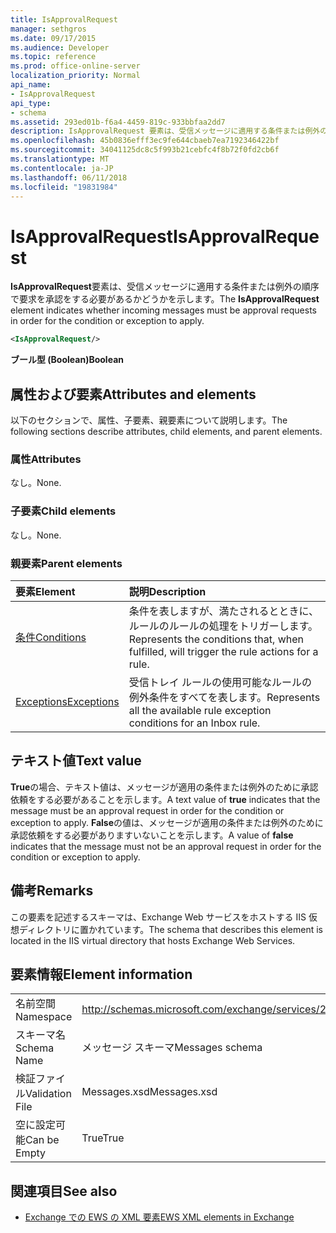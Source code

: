 ```yaml
---
title: IsApprovalRequest
manager: sethgros
ms.date: 09/17/2015
ms.audience: Developer
ms.topic: reference
ms.prod: office-online-server
localization_priority: Normal
api_name:
- IsApprovalRequest
api_type:
- schema
ms.assetid: 293ed01b-f6a4-4459-819c-933bbfaa2dd7
description: IsApprovalRequest 要素は、受信メッセージに適用する条件または例外の順序で要求を承認をする必要があるかどうかを示します。
ms.openlocfilehash: 45b0836efff3ec9fe644cbaeb7ea7192346422bf
ms.sourcegitcommit: 34041125dc8c5f993b21cebfc4f8b72f0fd2cb6f
ms.translationtype: MT
ms.contentlocale: ja-JP
ms.lasthandoff: 06/11/2018
ms.locfileid: "19831984"
---
```

# <a name="isapprovalrequest"></a><span data-ttu-id="41fee-103">IsApprovalRequest</span><span class="sxs-lookup"><span data-stu-id="41fee-103">IsApprovalRequest</span></span>

<span data-ttu-id="41fee-104">**IsApprovalRequest**要素は、受信メッセージに適用する条件または例外の順序で要求を承認をする必要があるかどうかを示します。</span><span class="sxs-lookup"><span data-stu-id="41fee-104">The **IsApprovalRequest** element indicates whether incoming messages must be approval requests in order for the condition or exception to apply.</span></span> 
  
```XML
<IsApprovalRequest/>
```

 <span data-ttu-id="41fee-105">**ブール型 (Boolean)**</span><span class="sxs-lookup"><span data-stu-id="41fee-105">**Boolean**</span></span>
## <a name="attributes-and-elements"></a><span data-ttu-id="41fee-106">属性および要素</span><span class="sxs-lookup"><span data-stu-id="41fee-106">Attributes and elements</span></span>

<span data-ttu-id="41fee-107">以下のセクションで、属性、子要素、親要素について説明します。</span><span class="sxs-lookup"><span data-stu-id="41fee-107">The following sections describe attributes, child elements, and parent elements.</span></span>
  
### <a name="attributes"></a><span data-ttu-id="41fee-108">属性</span><span class="sxs-lookup"><span data-stu-id="41fee-108">Attributes</span></span>

<span data-ttu-id="41fee-109">なし。</span><span class="sxs-lookup"><span data-stu-id="41fee-109">None.</span></span>
  
### <a name="child-elements"></a><span data-ttu-id="41fee-110">子要素</span><span class="sxs-lookup"><span data-stu-id="41fee-110">Child elements</span></span>

<span data-ttu-id="41fee-111">なし。</span><span class="sxs-lookup"><span data-stu-id="41fee-111">None.</span></span>
  
### <a name="parent-elements"></a><span data-ttu-id="41fee-112">親要素</span><span class="sxs-lookup"><span data-stu-id="41fee-112">Parent elements</span></span>

|<span data-ttu-id="41fee-113">**要素**</span><span class="sxs-lookup"><span data-stu-id="41fee-113">**Element**</span></span>|<span data-ttu-id="41fee-114">**説明**</span><span class="sxs-lookup"><span data-stu-id="41fee-114">**Description**</span></span>|
|:-----|:-----|
|[<span data-ttu-id="41fee-115">条件</span><span class="sxs-lookup"><span data-stu-id="41fee-115">Conditions</span></span>](conditions.md) <br/> |<span data-ttu-id="41fee-116">条件を表しますが、満たされるとときに、ルールのルールの処理をトリガーします。</span><span class="sxs-lookup"><span data-stu-id="41fee-116">Represents the conditions that, when fulfilled, will trigger the rule actions for a rule.</span></span>  <br/> |
|[<span data-ttu-id="41fee-117">Exceptions</span><span class="sxs-lookup"><span data-stu-id="41fee-117">Exceptions</span></span>](exceptions.md) <br/> |<span data-ttu-id="41fee-118">受信トレイ ルールの使用可能なルールの例外条件をすべてを表します。</span><span class="sxs-lookup"><span data-stu-id="41fee-118">Represents all the available rule exception conditions for an Inbox rule.</span></span>  <br/> |
   
## <a name="text-value"></a><span data-ttu-id="41fee-119">テキスト値</span><span class="sxs-lookup"><span data-stu-id="41fee-119">Text value</span></span>

<span data-ttu-id="41fee-120">**True**の場合、テキスト値は、メッセージが適用の条件または例外のために承認依頼をする必要があることを示します。</span><span class="sxs-lookup"><span data-stu-id="41fee-120">A text value of **true** indicates that the message must be an approval request in order for the condition or exception to apply.</span></span> <span data-ttu-id="41fee-121">**False**の値は、メッセージが適用の条件または例外のために承認依頼をする必要がありますいないことを示します。</span><span class="sxs-lookup"><span data-stu-id="41fee-121">A value of **false** indicates that the message must not be an approval request in order for the condition or exception to apply.</span></span> 
  
## <a name="remarks"></a><span data-ttu-id="41fee-122">備考</span><span class="sxs-lookup"><span data-stu-id="41fee-122">Remarks</span></span>

<span data-ttu-id="41fee-123">この要素を記述するスキーマは、Exchange Web サービスをホストする IIS 仮想ディレクトリに置かれています。</span><span class="sxs-lookup"><span data-stu-id="41fee-123">The schema that describes this element is located in the IIS virtual directory that hosts Exchange Web Services.</span></span>
  
## <a name="element-information"></a><span data-ttu-id="41fee-124">要素情報</span><span class="sxs-lookup"><span data-stu-id="41fee-124">Element information</span></span>

|||
|:-----|:-----|
|<span data-ttu-id="41fee-125">名前空間</span><span class="sxs-lookup"><span data-stu-id="41fee-125">Namespace</span></span>  <br/> |http://schemas.microsoft.com/exchange/services/2006/messages  <br/> |
|<span data-ttu-id="41fee-126">スキーマ名</span><span class="sxs-lookup"><span data-stu-id="41fee-126">Schema Name</span></span>  <br/> |<span data-ttu-id="41fee-127">メッセージ スキーマ</span><span class="sxs-lookup"><span data-stu-id="41fee-127">Messages schema</span></span>  <br/> |
|<span data-ttu-id="41fee-128">検証ファイル</span><span class="sxs-lookup"><span data-stu-id="41fee-128">Validation File</span></span>  <br/> |<span data-ttu-id="41fee-129">Messages.xsd</span><span class="sxs-lookup"><span data-stu-id="41fee-129">Messages.xsd</span></span>  <br/> |
|<span data-ttu-id="41fee-130">空に設定可能</span><span class="sxs-lookup"><span data-stu-id="41fee-130">Can be Empty</span></span>  <br/> |<span data-ttu-id="41fee-131">True</span><span class="sxs-lookup"><span data-stu-id="41fee-131">True</span></span>  <br/> |
   
## <a name="see-also"></a><span data-ttu-id="41fee-132">関連項目</span><span class="sxs-lookup"><span data-stu-id="41fee-132">See also</span></span>



- [<span data-ttu-id="41fee-133">Exchange での EWS の XML 要素</span><span class="sxs-lookup"><span data-stu-id="41fee-133">EWS XML elements in Exchange</span></span>](ews-xml-elements-in-exchange.md)

